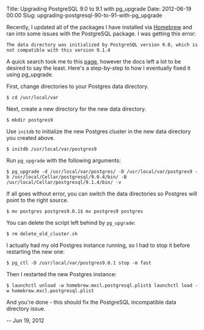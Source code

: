 Title: Upgrading PostgreSQL 9.0 to 9.1 with pg_upgrade
Date: 2012-06-19 00:00
Slug: upgrading-postgresql-90-to-91-with-pg_upgrade

Recently, I updated all of the packages I have installed via
[Homebrew](https://github.com/mxcl/homebrew) and ran into some issues
with the PostgreSQL package. I was getting this error:

    The data directory was initialized by PostgreSQL version 9.0, which is not compatible with this version 9.1.4

A quick search took me to this
[page](http://www.postgresql.org/docs/9.1/static/pgupgrade.html),
however the docs left a lot to be desired to say the least. Here's a
step-by-step to how I eventually fixed it using pg\_upgrade.

First, change directories to your Postgres data directory.

    $ cd /usr/local/var

Next, create a new directory for the new data directory.

    $ mkdir postgres9

Use `initdb` to initialize the new Postgres cluster in the new data
directory you created above.

    $ initdb /usr/local/var/postgres9

Run `pg_upgrade` with the following arguments:

    $ pg_upgrade -d /usr/local/var/postgres/ -D /usr/local/var/postgres9 -b /usr/local/Cellar/postgresql/9.0.4/bin/ -B /usr/local/Cellar/postgresql/9.1.4/bin/ -v

If all goes without error, you can switch the data directories so
Postgres will point to the right source.

    $ mv postgres postgres9.0.1$ mv postgres9 postgres

You can delete the script left behind by `pg_upgrade`:

    $ rm delete_old_cluster.sh

I actually had my old Postgres instance running, so I had to stop it
before restarting the new one:

    $ pg_ctl -D /usr/local/var/postgres9.0.1 stop -m fast

Then I restarted the new Postgres instance:

    $ launchctl unload -w homebrew.mxcl.postgresql.plist$ launchctl load -w homebrew.mxcl.postgresql.plist

And you're done - this should fix the PostgreSQL incompatible data
directory issue.

-- Jun 19, 2012

